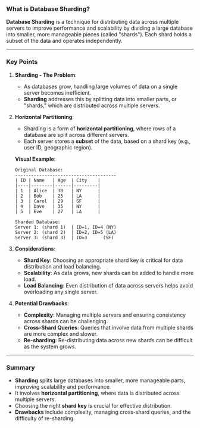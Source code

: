 ### **What is Database Sharding?**

**Database Sharding** is a technique for distributing data across multiple servers to improve performance and scalability by dividing a large database into smaller, more manageable pieces (called "shards"). Each shard holds a subset of the data and operates independently.

---

### **Key Points**

1. **Sharding - The Problem**:
   - As databases grow, handling large volumes of data on a single server becomes inefficient.
   - **Sharding** addresses this by splitting data into smaller parts, or "shards," which are distributed across multiple servers.

2. **Horizontal Partitioning**:
   - Sharding is a form of **horizontal partitioning**, where rows of a database are split across different servers.
   - Each server stores a **subset** of the data, based on a shard key (e.g., user ID, geographic region).

   **Visual Example**:
   ```
   Original Database: 
   --------------------------------------
   | ID | Name   | Age  | City    |
   |----|--------|------|---------|
   | 1  | Alice  | 30   | NY      |
   | 2  | Bob    | 25   | LA      |
   | 3  | Carol  | 29   | SF      |
   | 4  | Dave   | 35   | NY      |
   | 5  | Eve    | 27   | LA      |

   Sharded Database:
   Server 1: (shard 1)  | ID=1, ID=4 (NY)
   Server 2: (shard 2)  | ID=2, ID=5 (LA)
   Server 3: (shard 3)  | ID=3      (SF)
   ```

3. **Considerations**:
   - **Shard Key**: Choosing an appropriate shard key is critical for data distribution and load balancing.
   - **Scalability**: As data grows, new shards can be added to handle more load.
   - **Load Balancing**: Even distribution of data across servers helps avoid overloading any single server.

4. **Potential Drawbacks**:
   - **Complexity**: Managing multiple servers and ensuring consistency across shards can be challenging.
   - **Cross-Shard Queries**: Queries that involve data from multiple shards are more complex and slower.
   - **Re-sharding**: Re-distributing data across new shards can be difficult as the system grows.
---

### **Summary**

- **Sharding** splits large databases into smaller, more manageable parts, improving scalability and performance.
- It involves **horizontal partitioning**, where data is distributed across multiple servers.
- Choosing the right **shard key** is crucial for effective distribution.
- **Drawbacks** include complexity, managing cross-shard queries, and the difficulty of re-sharding.
